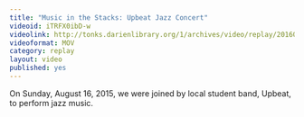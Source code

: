 ```yaml
---
title: "Music in the Stacks: Upbeat Jazz Concert"
videoid: iTRFX0ibD-w
videolink: http://tonks.darienlibrary.org/1/archives/video/replay/20160816_upbeat_jazz_concert.mov
videoformat: MOV
category: replay
layout: video
published: yes
---
```


On Sunday, August 16, 2015, we were joined by local student band, Upbeat, to perform jazz music.